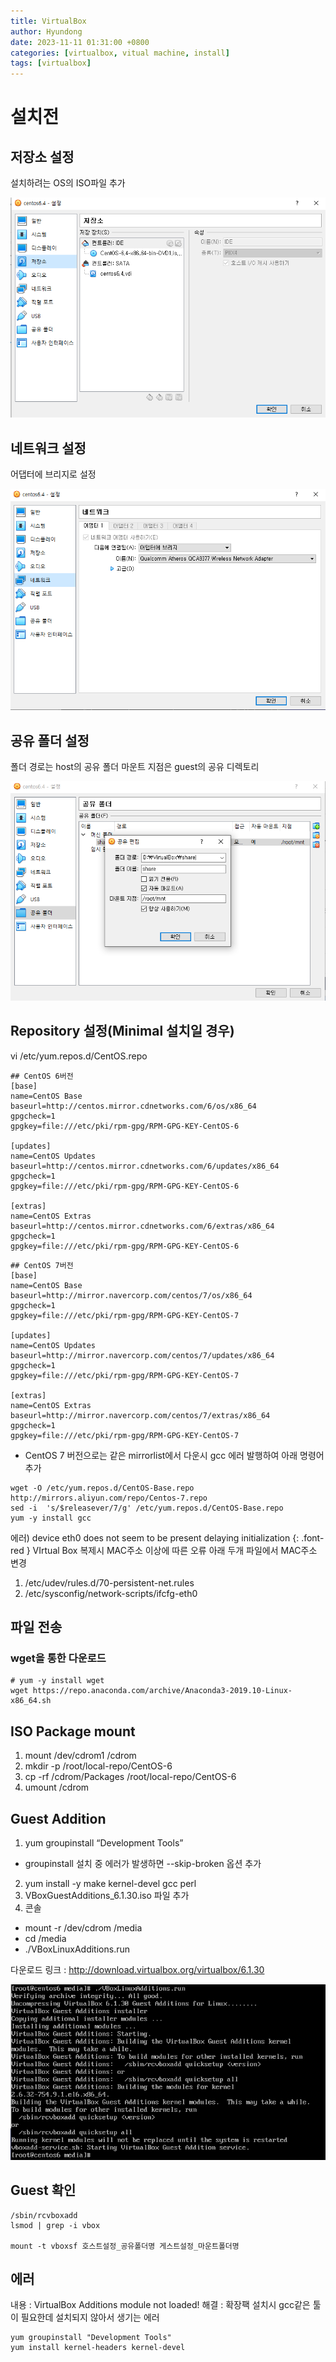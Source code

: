 ```yaml
---
title: VirtualBox
author: Hyundong
date: 2023-11-11 01:31:00 +0800
categories: [virtualbox, vitual machine, install]
tags: [virtualbox]
---
```


# 설치전
## 저장소 설정
설치하려는 OS의 ISO파일 추가

[![](https://github.com/shd8989/shd8989.github.io/blob/master/assets/img/virtualbox/virtualbox_1.png?raw=true)](https://github.com/shd8989/shd8989.github.io/blob/master/assets/img/virtualbox/virtualbox_1.png?raw=true)

## 네트워크 설정
어댑터에 브리지로 설정

[![](https://github.com/shd8989/shd8989.github.io/blob/master/assets/img/virtualbox/virtualbox_2.png?raw=true)](https://github.com/shd8989/shd8989.github.io/blob/master/assets/img/virtualbox/virtualbox_2.png?raw=true)

## 공유 폴더 설정
폴더 경로는 host의 공유 폴더
마운트 지점은 guest의 공유 디렉토리

[![](https://github.com/shd8989/shd8989.github.io/blob/master/assets/img/virtualbox/virtualbox_3.png?raw=true)](https://github.com/shd8989/shd8989.github.io/blob/master/assets/img/virtualbox/virtualbox_3.png?raw=true)

## Repository 설정(Minimal 설치일 경우)
vi /etc/yum.repos.d/CentOS.repo
```
## CentOS 6버전
[base]
name=CentOS Base
baseurl=http://centos.mirror.cdnetworks.com/6/os/x86_64
gpgcheck=1
gpgkey=file:///etc/pki/rpm-gpg/RPM-GPG-KEY-CentOS-6

[updates]
name=CentOS Updates
baseurl=http://centos.mirror.cdnetworks.com/6/updates/x86_64
gpgcheck=1
gpgkey=file:///etc/pki/rpm-gpg/RPM-GPG-KEY-CentOS-6

[extras]
name=CentOS Extras
baseurl=http://centos.mirror.cdnetworks.com/6/extras/x86_64
gpgcheck=1
gpgkey=file:///etc/pki/rpm-gpg/RPM-GPG-KEY-CentOS-6
```

```
## CentOS 7버전
[base]
name=CentOS Base
baseurl=http://mirror.navercorp.com/centos/7/os/x86_64
gpgcheck=1
gpgkey=file:///etc/pki/rpm-gpg/RPM-GPG-KEY-CentOS-7

[updates]
name=CentOS Updates
baseurl=http://mirror.navercorp.com/centos/7/updates/x86_64
gpgcheck=1
gpgkey=file:///etc/pki/rpm-gpg/RPM-GPG-KEY-CentOS-7

[extras]
name=CentOS Extras
baseurl=http://mirror.navercorp.com/centos/7/extras/x86_64
gpgcheck=1
gpgkey=file:///etc/pki/rpm-gpg/RPM-GPG-KEY-CentOS-7
```

- CentOS 7 버전으로는 같은 mirrorlist에서 다운시 gcc 에러 발행하여 아래 명령어 추가

```
wget -O /etc/yum.repos.d/CentOS-Base.repo http://mirrors.aliyun.com/repo/Centos-7.repo
sed -i  's/$releasever/7/g' /etc/yum.repos.d/CentOS-Base.repo
yum -y install gcc
```

에러) device eth0 does not seem to be present delaying initialization
{: .font-red }
VIrtual Box 복제시 MAC주소 이상에 따른 오류
아래 두개 파일에서 MAC주소 변경
1. /etc/udev/rules.d/70-persistent-net.rules
2. /etc/sysconfig/network-scripts/ifcfg-eth0

## 파일 전송
### wget을 통한 다운로드
```
# yum -y install wget
wget https://repo.anaconda.com/archive/Anaconda3-2019.10-Linux-x86_64.sh
```

## ISO Package mount
1. mount /dev/cdrom1 /cdrom
2. mkdir -p /root/local-repo/CentOS-6
3. cp -rf /cdrom/Packages /root/local-repo/CentOS-6
4. umount /cdrom

## Guest Addition
1. yum groupinstall “Development Tools”
- groupinstall 설치 중 에러가 발생하면 --skip-broken 옵션 추가
2. yum install -y make kernel-devel gcc perl
3. VBoxGuestAdditions_6.1.30.iso 파일 추가
4. 콘솔
- mount -r /dev/cdrom /media
- cd /media
- ./VBoxLinuxAdditions.run

다운로드 링크 : http://download.virtualbox.org/virtualbox/6.1.30

[![](https://github.com/shd8989/shd8989.github.io/blob/master/assets/img/virtualbox/virtualbox_4.png?raw=true)](https://github.com/shd8989/shd8989.github.io/blob/master/assets/img/virtualbox/virtualbox_4.png?raw=true)

## Guest 확인
```
/sbin/rcvboxadd
lsmod | grep -i vbox

mount -t vboxsf 호스트설정_공유폴더명 게스트설정_마운트폴더명
```

## 에러
내용 : VirtualBox Additions module not loaded!
해결 : 확장팩 설치시 gcc같은 툴이 필요한데 설치되지 않아서 생기는 에러

```
yum groupinstall "Development Tools"
yum install kernel-headers kernel-devel
```